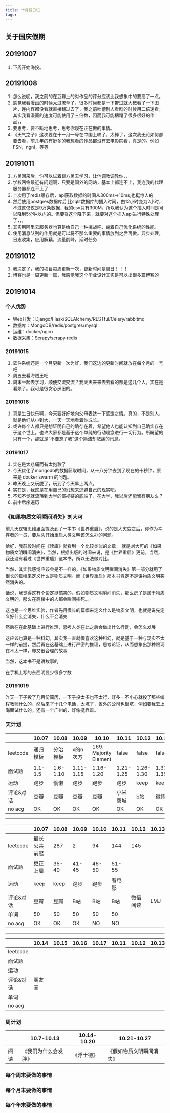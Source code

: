 ```yaml
---
title: 十月份日记
tags:
---
```


## 关于国庆假期

## 20191007

1. 下周开始海投。

## 20191008

1. 怎么说呢，我之前的在豆瓣上的对作品的评分应该比我想象中的要高了一点。
2. 感觉我看漫画的时候太过潦草了，很多时候都是一下带过就大概看了一下图片，连内容都没看就直接翻过去了，我之前吐槽别人看剧的时候用二倍速看，其实我看漫画的速度可能使用了三倍数，因而我可能糟蹋了很多很好的作品，，
3. 要思考，要不断地思考，思考你现在正在做的事情。
4. 《天气之子》这次要在十一月一号在中国上映了，太棒了，这次我无论如何都要去看，前几年的有挺多的我想看的作品都没有去电影院看，真是的。例如FSN，ngnl，等等

## 20191011

1. 方勇回来后，你可以试着跟方勇去学习，让他调教调教你，，
2. 学校网络最近有问题啊，只要是国外的网站，基本上都连不上，我连我的代理服务器都连不上了
3. 上次用了redis缓存后，api获取数据的时间从300ms->10ms,也挺惊人的
4. 然后使用postgres数据库后,比sqlit数据库的插入时间，由12小时变为2小时，不过这仅仅是9万条数据，我的csv只有300M，所以我认为这个插入时间是可以降到5分钟以内的。但要将这个降下来，就要对这个插入api进行特殊处理了，，，
5. 其实用阿里云服务器也算是给自己一种挑战吧，逼着自己优化系统的性能。
6. 使用消息队列的作用就是可以将不那么重要的事情放到之后再做。异步处理，日志收集，应用解藕，流量削峰，延时任务

## 20191012

1. 我决定了，我的项目每周更新一次，更新时间是周日！！！
2. 博客也是一周更新一篇，我感觉我这个毕业设计其实是可以出很多篇博客的

## 20191014

### 个人优势

- Web开发：Django/Flask/SQLAlchemy/RESTful/Celery/rabbitmq
- 数据库：MongoDB/redis/postgres/mysql
- 运维：docker/nginx
- 数据采集：Scrapy/scrapy-redis

### 20191015

1. 软件系统还是一个月更新一次为好，我们这边的更新时间就放在每个月的一号吧
2. 周五去看海贼王吧
3. 周末一起去学习，顺便交流交流？我天天来来去去看的都是这几个人，实在是看烦了。我可是很贪心厌旧的。

### 20191016

1. 真是生日快乐啊，今天要好好地向父母表达一下感激之情。真的，不是别人，就是他们从小到大，一天一天地看着你成长。
2. 或许每个人都只是想证明自己的确存在着，希望他人也能认知到自己确实存在于这个世上。也许大家都是基于这个单纯的行动理念进行一切行为。所盼望的只有一个，那就是“不要忘了我”这个简洁却悲痛的讯息。

### 20191017

1. 实在是太悲痛而有太抱歉了
2. 今天优化了mongodb的数据获取时间，从十八分钟去到了现在的十秒钟，原来是 docker swarm 的问题。
3. 昨天晚上又玩脱了，玩到了今天早上两点。
4. 实在是，我这是在用自己的幻想来逃避自己的现实吧。
5. 不知不觉就流落到大学的鄙视链的底端了，在大学，我以后还能留有朋友么？
6. 前中后序遍历

### 《如果物质文明瞬间消失》刘大可

前几天逻辑思维里面提及到了一本书《世界重启》，说的是大灾变之后，你作为幸存者的一员，要从头开始重启人类文明该怎么办的问题。

恰好，我前段时间在《读库》就看到一个比较类似的文章， 就是刘大可的《如果物质文明瞬间消失》，当然，根据出版的时间来说，是《世界重启》更前，当然，我还没有看过《世界重启》这本书，所以无法做对比。

当然，其实我感觉应该会是不一样的，《如果物质文明瞬间消失》第一部分就用了很长的篇幅来定义什么是物质文明。而《世界重启》那本书肯定不是讲物质文明突然消失的。

话说，我觉得这有个设定挺搞笑的，假如物质文明瞬间消失，那么房子是属于物质文明的，那么在高楼中的人都会瞬间摔死。。。

这也是一个思维实验，作者先用很长的篇幅来定义什么是物质文明，也就是说先定义好什么会消失，什么不会消失

然后在在此基础上进行推理，思考人类在此之后会做出什么行动，会怎么发展

这应该也算是一种科幻，其实我一直就很喜欢这种科幻，就是基于一种与现实不太一样的前提，然后再在这基础上进行严密的推理，思考论证，从而想象出那种跟现在不太一样，却又很合理的故事

当然，这本书不是讲故事的

在手机上写的东西明显少很多字数

### 20191019

昨天一下子投了几百份简历，一下子投太多也不太行，好多一不小心就投了那些编程教师什么的，然后来了十几个电话，太坑了，省外的公司也很坑，例如要我去上海面试什么的。还有一个广州的，好像挺靠谱。

### 天计划

|   | 10.07  | 10.08 | 10.09 | 10.10  |10.11|10.12|10.13|  
|---|---|---|---|---|---|---|---|  
|leetcode|递归模板|分治模板|x的n次方|169. Majority Element|false|false|false|  
|面试题|1.1-1.5|1.6-1.10|1.11-1.15|1.16-1.20|1.21-1.25|1.26-1.30|1.31-1.35|  
|运动|跑步|偷懒|跑步|跑步|跑步|keep|keep|
|评论&对话|豆瓣|豆瓣|豆瓣|豆瓣|小米商城|b站|微博|
|no acg|OK|OK|OK|OK|OK|OK|OK|

---

|   | 10.07  | 10.08 | 10.09 | 10.10  |10.11|10.12|10.13|  
|---|---|---|---|---|---|---|---|  
|leetcode|最长公共前缀|287|2|94|144|145||  
|面试题|更正上周|35-40|41-45|46-50|51-55|||  
|运动|keep|keep|跑步|跑步|看电影|||
|评论&对话|豆瓣|豆瓣|B站|B站|B站|微信阅读|LMJ|
|单词|50|50|50|50|50|  
|no acg|OK|OK|OK|NO|NO||

---

|   | 10.14  | 10.15 | 10.16 | 10.17  |10.11|10.12|10.13|  
|---|---|---|---|---|---|---|---|  
|leetcode|||  
|面试题||  
|运动||
|评论&对话|朋友圈|
|单词||  
|no acg||

### 周计划

|   | 10.7-10.13  | 10.14-10.20 | 10.21-10.27 |
|---|---|---|---|
|阅读|《我们为什么会发胖》|《浮士德》|《假如物质文明瞬间消失》||

### 每个周末要做的事情

### 每个月末要做的事情

### 每个年末要做的事情